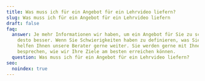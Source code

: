 ```yaml
---
title: Was muss ich für ein Angebot für ein Lehrvideo liefern?
slug: Was muss ich für ein Angebot für ein Lehrvideo liefern
draft: false
faq:
  answer: Je mehr Informationen wir haben, um ein Angebot für Sie zu schreiben,
    desto besser. Wenn Sie Schwierigkeiten haben zu definieren, was Sie suchen,
    helfen Ihnen unsere Berater gerne weiter. Sie werden gerne mit Ihnen
    besprechen, wie wir Ihre Ziele am besten erreichen können.
  question: Was muss ich für ein Angebot für ein Lehrvideo liefern?
seo:
  noindex: true
---
```

